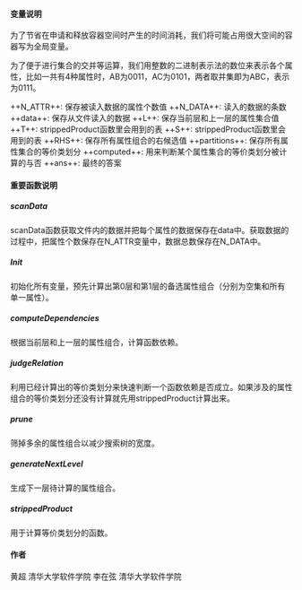 #### 变量说明
为了节省在申请和释放容器空间时产生的时间消耗，我们将可能占用很大空间的容器写为全局变量。

为了便于进行集合的交并等运算，我们用整数的二进制表示法的数位来表示各个属性，比如一共有4种属性时，AB为0011，AC为0101，两者取并集即为ABC，表示为0111。

++N_ATTR++: 保存被读入数据的属性个数值
++N_DATA++: 读入的数据的条数
++data++: 保存从文件读入的数据
++L++: 保存当前层和上一层的属性集合值
++T++: strippedProduct函数里会用到的表
++S++: strippedProduct函数里会用到的表
++RHS++: 保存所有属性组合的右候选值
++partitions++: 保存所有属性集合的等价类划分
++computed++: 用来判断某个属性集合的等价类划分被计算的与否
++ans++: 最终的答案

#### 重要函数说明
##### scanData
scanData函数获取文件内的数据并把每个属性的数据保存在data中。获取数据的过程中，把属性个数保存在N_ATTR变量中，数据总数保存在N_DATA中。
##### Init
初始化所有变量，预先计算出第0层和第1层的备选属性组合（分别为空集和所有单一属性）。
##### computeDependencies
根据当前层和上一层的属性组合，计算函数依赖。
##### judgeRelation
利用已经计算出的等价类划分来快速判断一个函数依赖是否成立。如果涉及的属性组合的等价类划分还没有计算就先用strippedProduct计算出来。
##### prune
筛掉多余的属性组合以减少搜索树的宽度。
##### generateNextLevel
生成下一层待计算的属性组合。
##### strippedProduct
用于计算等价类划分的函数。

#### 作者
黄超 清华大学软件学院
李在弦 清华大学软件学院
